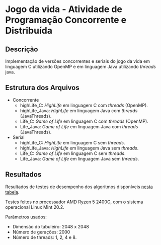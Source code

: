 # Jogo da vida - Atividade de Programação Concorrente e Distribuída

## Descrição
Implementação de versões concorrentes e seriais do jogo da vida em linguagem C utilizando OpenMP e em linguagem Java utilizando *threads* java. 

## Estrutura dos Arquivos

* Concorrente
	* highLife_C: *HighLife* em linguagem C com *threads* (OpenMP).
	* highLife_Java: *HighLife* em linguagem Java com *threads* (JavaThreads).
	* Life_C: *Game of Life* em linguagem C com *threads* (OpenMP).
	* Life_Java: *Game of Life* em linguagem Java com *threads* (JavaThreads).
* Serial
	* highLife_C: *HighLife* em linguagem C sem *threads*.
	* highLife_Java: *HighLife* em linguagem Java sem *threads*.
	* Life_C: *Game of Life* em linguagem C sem *threads*.
	* Life_Java: *Game of Life* em linguagem Java sem *threads*.

## Resultados

Resultados de testes de desempenho dos algoritmos disponíveis [nesta tabela](https://docs.google.com/spreadsheets/d/1Qy7jPkMfUVpZgRr0P_HdWd3AHZ-u1UlbYcqM43EOKeI/edit?usp=sharing).

Testes feitos no processador AMD Ryzen 5 2400G, com o sistema operacional Linux Mint 20.2.

Parâmetros usados:

* Dimensão do tabuleiro: 2048 x 2048
* Número de gerações: 2000
* Número de threads: 1, 2, 4 e 8.

